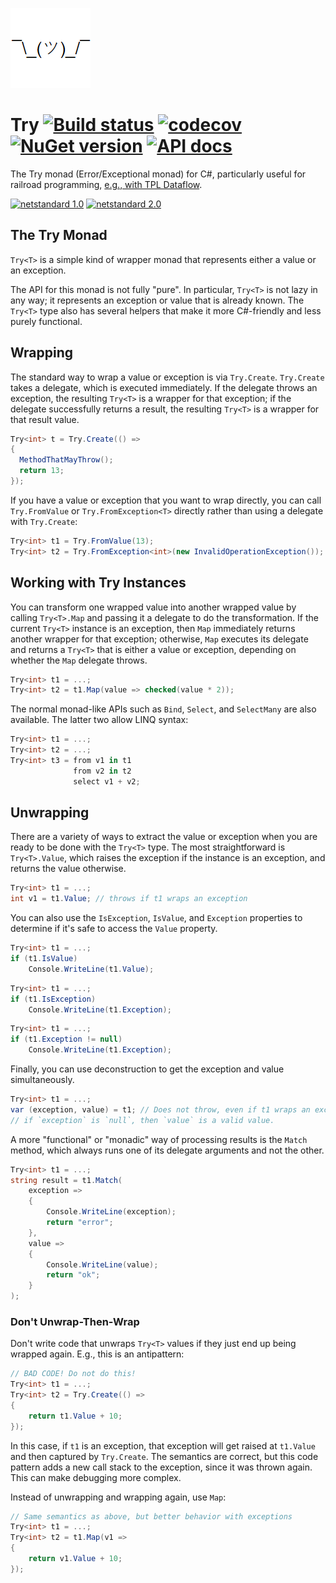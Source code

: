 ![Logo](src/icon.png)

# Try [![Build status](https://github.com/StephenCleary/Try/workflows/Build/badge.svg)](https://github.com/StephenCleary/Try/actions?query=workflow%3ABuild) [![codecov](https://codecov.io/gh/StephenCleary/Try/branch/master/graph/badge.svg)](https://codecov.io/gh/StephenCleary/Try) [![NuGet version](https://badge.fury.io/nu/Nito.Try.svg)](https://www.nuget.org/packages/Nito.Try) [![API docs](https://img.shields.io/badge/API-dotnetapis-blue.svg)](http://dotnetapis.com/pkg/Nito.Try)

The Try monad (Error/Exceptional monad) for C#, particularly useful for railroad programming, [e.g., with TPL Dataflow](https://github.com/StephenCleary/Try/blob/fb28ba54651a220faea3f7acf1455531d782724d/test/UnitTests/Examples/DataflowExample.cs).

[![netstandard 1.0](https://img.shields.io/badge/netstandard-1.0-brightgreen.svg)](https://docs.microsoft.com/en-us/dotnet/standard/net-standard) [![netstandard 2.0](https://img.shields.io/badge/netstandard-2.0-brightgreen.svg)](https://docs.microsoft.com/en-us/dotnet/standard/net-standard)

## The Try Monad

`Try<T>` is a simple kind of wrapper monad that represents either a value or an exception.

The API for this monad is not fully "pure". In particular, `Try<T>` is not lazy in any way; it represents an exception or value that is already known. The `Try<T>` type also has several helpers that make it more C#-friendly and less purely functional.

## Wrapping

The standard way to wrap a value or exception is via `Try.Create`. `Try.Create` takes a delegate, which is executed immediately. If the delegate throws an exception, the resulting `Try<T>` is a wrapper for that exception; if the delegate successfully returns a result, the resulting `Try<T>` is a wrapper for that result value.

```C#
Try<int> t = Try.Create(() =>
{
  MethodThatMayThrow();
  return 13;
});
```

If you have a value or exception that you want to wrap directly, you can call `Try.FromValue` or `Try.FromException<T>` directly rather than using a delegate with `Try.Create`:

```C#
Try<int> t1 = Try.FromValue(13);
Try<int> t2 = Try.FromException<int>(new InvalidOperationException());
```

## Working with Try<T> Instances

You can transform one wrapped value into another wrapped value by calling `Try<T>.Map` and passing it a delegate to do the transformation. If the current `Try<T>` instance is an exception, then `Map` immediately returns another wrapper for that exception; otherwise, `Map` executes its delegate and returns a `Try<T>` that is either a value or exception, depending on whether the `Map` delegate throws.

```C#
Try<int> t1 = ...;
Try<int> t2 = t1.Map(value => checked(value * 2));
```

The normal monad-like APIs such as `Bind`, `Select`, and `SelectMany` are also available. The latter two allow LINQ syntax:

```C#
Try<int> t1 = ...;
Try<int> t2 = ...;
Try<int> t3 = from v1 in t1
              from v2 in t2
              select v1 + v2;
```

## Unwrapping

There are a variety of ways to extract the value or exception when you are ready to be done with the `Try<T>` type. The most straightforward is `Try<T>.Value`, which raises the exception if the instance is an exception, and returns the value otherwise.

```C#
Try<int> t1 = ...;
int v1 = t1.Value; // throws if t1 wraps an exception
```

You can also use the `IsException`, `IsValue`, and `Exception` properties to determine if it's safe to access the `Value` property.

```C#
Try<int> t1 = ...;
if (t1.IsValue)
    Console.WriteLine(t1.Value);
```

```C#
Try<int> t1 = ...;
if (t1.IsException)
    Console.WriteLine(t1.Exception);
```

```C#
Try<int> t1 = ...;
if (t1.Exception != null)
    Console.WriteLine(t1.Exception);
```

Finally, you can use deconstruction to get the exception and value simultaneously.

```C#
Try<int> t1 = ...;
var (exception, value) = t1; // Does not throw, even if t1 wraps an exception.
// if `exception` is `null`, then `value` is a valid value.
```

A more "functional" or "monadic" way of processing results is the `Match` method, which always runs one of its delegate arguments and not the other.

```C#
Try<int> t1 = ...;
string result = t1.Match(
    exception =>
    {
        Console.WriteLine(exception);
        return "error";
    },
    value =>
    {
        Console.WriteLine(value);
        return "ok";
    }
);
```

### Don't Unwrap-Then-Wrap

Don't write code that unwraps `Try<T>` values if they just end up being wrapped again. E.g., this is an antipattern:

```C#
// BAD CODE! Do not do this!
Try<int> t1 = ...;
Try<int> t2 = Try.Create(() =>
{
    return t1.Value + 10;
});
```

In this case, if `t1` is an exception, that exception will get raised at `t1.Value` and then captured by `Try.Create`. The semantics are correct, but this code pattern adds a new call stack to the exception, since it was thrown again. This can make debugging more complex.

Instead of unwrapping and wrapping again, use `Map`:

```C#
// Same semantics as above, but better behavior with exceptions
Try<int> t1 = ...;
Try<int> t2 = t1.Map(v1 =>
{
    return v1.Value + 10;
});
```
